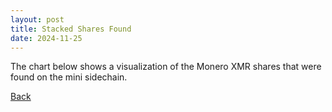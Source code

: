 ```yaml
---
layout: post
title: Stacked Shares Found
date: 2024-11-25
---
```

<script src="https://cdnjs.cloudflare.com/ajax/libs/PapaParse/5.3.0/papaparse.min.js"></script>
<script src="https://cdn.jsdelivr.net/npm/apexcharts"></script>
<script src="/assets/js/StackedSharesFound.js"></script>

The chart below shows a visualization of the Monero XMR shares that were found on the mini sidechain.

<div id="wrapper">
  <div id="areaChart">
  </div>
 </div>

[Back](/pages/web/index.html)



